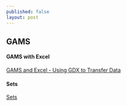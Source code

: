 ```yaml
---
published: false
layout: post
---
```

## GAMS

#### GAMS with Excel

[GAMS and Excel - Using GDX to Transfer Data ](https://www.youtube.com/watch?v=5PEjOUOL3sU)

#### Sets

[Sets](https://www.youtube.com/watch?v=vUrL4o6kK1s)

